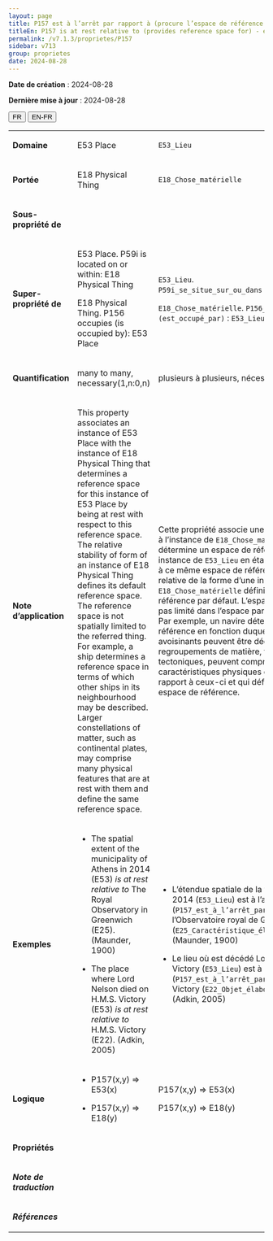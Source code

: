 ```yaml
---
layout: page
title: P157 est à l’arrêt par rapport à (procure l’espace de référence pour)
titleEn: P157 is at rest relative to (provides reference space for) - est à l’arrêt par rapport à (procure l’espace de référence pour)
permalink: /v7.1.3/proprietes/P157
sidebar: v713
group: proprietes
date: 2024-08-28
---
```


**Date de création** : 2024-08-28

**Dernière mise à jour** : 2024-08-28

<div class="lang-buttons">
 <button id="fr" class="activate">FR</button>
 <button id="en-fr">EN-FR</button>
</div>

<table>
<tbody>
<tr>
<td><p><strong>Domaine</strong></p></td>
<td class="en">
<p>E53 Place</p>
</td>
<td>
<p><code class="language-plaintext highlighter-rouge">E53_Lieu</code></p>
</td>
</tr>
<tr>
<td><p><strong>Portée</strong></p></td>
<td class="en">
<p>E18 Physical Thing</p>
</td>
<td>
<p><code class="language-plaintext highlighter-rouge">E18_Chose_matérielle</code></p>
</td>
</tr>
<tr>
<td><p><strong>Sous-propriété de</strong></p></td>
<td class="en">
</td>
<td>
</td>
</tr>
<tr>
<td><p><strong>Super-propriété de</strong></p></td>
<td class="en">
<p>E53 Place. P59i is located on or within: E18 Physical Thing</p>
<p>E18 Physical Thing. P156 occupies (is occupied by): E53 Place</p>
</td>
<td>
<p><code class="language-plaintext highlighter-rouge">E53_Lieu</code>. <code class="language-plaintext highlighter-rouge">P59i_se_situe_sur_ou_dans</code> : <code class="language-plaintext highlighter-rouge">E18_Chose_matérielle</code></p>
<p><code class="language-plaintext highlighter-rouge">E18_Chose_matérielle</code>. <code class="language-plaintext highlighter-rouge">P156_occupe (est_occupé_par)</code> : <code class="language-plaintext highlighter-rouge">E53_Lieu</code></p>
</td>
</tr>
<tr>
<td><p><strong>Quantification</strong></p></td>
<td class="en">
<p>many to many, necessary(1,n:0,n)</p>
</td>
<td>
<p>plusieurs à plusieurs, nécessaire (1,n:0,n)</p>
</td>
</tr>
<tr>
<td><p><strong>Note d’application</strong></p></td>
<td class="en">
<p>This property associates an instance of E53 Place with the instance of E18 Physical Thing that determines a reference space for this instance of E53 Place by being at rest with respect to this reference space. The relative stability of form of an instance of E18 Physical Thing defines its default reference space. The reference space is not spatially limited to the referred thing. For example, a ship determines a reference space in terms of which other ships in its neighbourhood may be described. Larger constellations of matter, such as continental plates, may comprise many physical features that are at rest with them and define the same reference space. </p>
</td>
<td>
<p>Cette propriété associe une instance de <code class="language-plaintext highlighter-rouge">E53_Lieu</code> à l’instance de <code class="language-plaintext highlighter-rouge">E18_Chose_matérielle</code> qui détermine un espace de référence pour cette instance de <code class="language-plaintext highlighter-rouge">E53_Lieu</code> en étant en arrêt par rapport à ce même espace de référence. La stabilité relative de la forme d’une instance de <code class="language-plaintext highlighter-rouge">E18_Chose_matérielle</code> définit son espace de référence par défaut. L’espace de référence n’est pas limité dans l’espace par la chose référencée. Par exemple, un navire détermine un espace de référence en fonction duquel des navires avoisinants peuvent être décrits. De grands regroupements de matière, tels que les plaques tectoniques, peuvent comprendre plusieurs caractéristiques physiques qui sont à l’arrêt par rapport à ceux-ci et qui définissent le même espace de référence.</p>
</td>
</tr>
<tr>
<td><p><strong>Exemples</strong></p></td>
<td class="en">
<ul>
<li><p>The spatial extent of the municipality of Athens in 2014 (E53) <em>is at rest relative to </em>The Royal Observatory in Greenwich (E25). (Maunder, 1900)</p>
</li>
<li><p>The place where Lord Nelson died on H.M.S. Victory (E53) <em>is at rest relative to </em>H.M.S. Victory (E22). (Adkin, 2005)</p>
</li>
</ul>
</td>
<td>
<ul>
<li><p>L’étendue spatiale de la ville d’Athènes en 2014 (<code class="language-plaintext highlighter-rouge">E53_Lieu</code>) est à l’arrêt par rapport à (<code class="language-plaintext highlighter-rouge">P157_est_à_l’arrêt_par_rapport_à</code>) l’Observatoire royal de Greenwich (<code class="language-plaintext highlighter-rouge">E25_Caractéristique_élaborée_par_l’humain</code>) (Maunder, 1900)</p>
</li>
<li><p>Le lieu où est décédé Lord Nelson sur le HMS Victory (<code class="language-plaintext highlighter-rouge">E53_Lieu</code>) est à l’arrêt par rapport au (<code class="language-plaintext highlighter-rouge">P157_est_à_l’arrêt_par_rapport_à</code>) HMS Victory (<code class="language-plaintext highlighter-rouge">E22_Objet_élaboré_par_l’humain</code>) (Adkin, 2005)</p>
</li>
</ul>
</td>
</tr>
<tr>
<td><p><strong>Logique</strong></p></td>
<td class="en">
<ul>
<li><p>P157(x,y) ⇒ E53(x)</p>
</li>
<li><p>P157(x,y) ⇒ E18(y)</p>
</li>
</ul>
</td>
<td>
<p>P157(x,y) ⇒ E53(x)</p>
<p>P157(x,y) ⇒ E18(y)</p>
</td>
</tr>
<tr>
<td><p><strong>Propriétés</strong></p></td>
<td class="en">
</td>
<td>
</td>
</tr>
<tr>
<td><p><strong><em>Note de traduction</em></strong></p></td>
<td colspan="2">
</td>
</tr>
<tr>
<td><p><strong><em>Références</em></strong></p></td>
<td colspan="2">
<p><em></em></p>
</td>
</tr>
</tbody>
</table>
